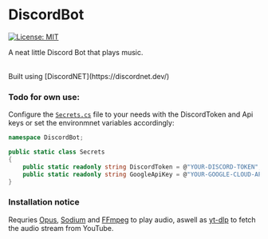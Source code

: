# DiscordBot

[![License: MIT](https://img.shields.io/badge/License-MIT-yellow.svg)](https://opensource.org/licenses/MIT)

A neat little Discord Bot that plays music.

<br>
Built using [DiscordNET](https://discordnet.dev/)

### Todo for own use:
Configure the [`Secrets.cs`](./Secrets.cs) file to your needs with the DiscordToken and Api keys or set the environmnet variables accordingly:
```cs
namespace DiscordBot;

public static class Secrets
{
    public static readonly string DiscordToken = @"YOUR-DISCORD-TOKEN";
    public static readonly string GoogleApiKey = @"YOUR-GOOGLE-CLOUD-API-KEY";
}

```

### Installation notice

Requries [Opus](https://ftp.osuosl.org/pub/xiph/releases/opus/), [Sodium](https://download.libsodium.org/libsodium/releases/) and [FFmpeg](https://ffmpeg.org/) to play audio, aswell as [yt-dlp](https://github.com/yt-dlp/yt-dlp) to fetch the audio stream from YouTube.


